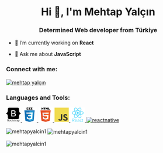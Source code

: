 <h1 align="center">Hi 👋, I'm Mehtap Yalçın</h1>
<h3 align="center">Determined Web developer from Türkiye</h3>

- 🔭 I’m currently working on **React**

- 💬 Ask me about **JavaScript**

<h3 align="left">Connect with me:</h3>
<p align="left">
<a href="https://linkedin.com/in/mehtap yalçın" target="blank"><img align="center" src="https://raw.githubusercontent.com/rahuldkjain/github-profile-readme-generator/master/src/images/icons/Social/linked-in-alt.svg" alt="mehtap yalçın" height="30" width="40" /></a>
</p>

<h3 align="left">Languages and Tools:</h3>
<p align="left"> <a href="https://getbootstrap.com" target="_blank" rel="noreferrer"> <img src="https://raw.githubusercontent.com/devicons/devicon/master/icons/bootstrap/bootstrap-plain-wordmark.svg" alt="bootstrap" width="40" height="40"/> </a> <a href="https://www.w3schools.com/css/" target="_blank" rel="noreferrer"> <img src="https://raw.githubusercontent.com/devicons/devicon/master/icons/css3/css3-original-wordmark.svg" alt="css3" width="40" height="40"/> </a> <a href="https://www.w3.org/html/" target="_blank" rel="noreferrer"> <img src="https://raw.githubusercontent.com/devicons/devicon/master/icons/html5/html5-original-wordmark.svg" alt="html5" width="40" height="40"/> </a> <a href="https://developer.mozilla.org/en-US/docs/Web/JavaScript" target="_blank" rel="noreferrer"> <img src="https://raw.githubusercontent.com/devicons/devicon/master/icons/javascript/javascript-original.svg" alt="javascript" width="40" height="40"/> </a> <a href="https://reactjs.org/" target="_blank" rel="noreferrer"> <img src="https://raw.githubusercontent.com/devicons/devicon/master/icons/react/react-original-wordmark.svg" alt="react" width="40" height="40"/> </a> <a href="https://reactnative.dev/" target="_blank" rel="noreferrer"> <img src="https://reactnative.dev/img/header_logo.svg" alt="reactnative" width="40" height="40"/> </a> </p>

<p><img align="left" src="https://github-readme-stats.vercel.app/api/top-langs?username=mehtapyalcin1&show_icons=true&locale=en&layout=compact" alt="mehtapyalcin1" /></p>

<p>&nbsp;<img align="center" src="https://github-readme-stats.vercel.app/api?username=mehtapyalcin1&show_icons=true&locale=en" alt="mehtapyalcin1" /></p>

<p><img align="center" src="https://github-readme-streak-stats.herokuapp.com/?user=mehtapyalcin1&" alt="mehtapyalcin1" /></p>
